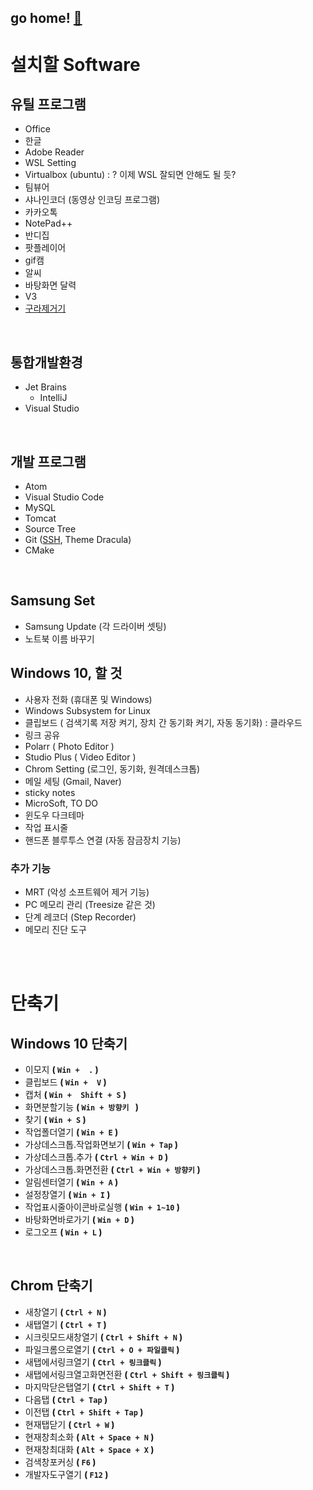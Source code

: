 
## go home! [:house_with_garden:](https://github.com/wnsgml972/midas_log)


# 설치할 Software


## 유틸 프로그램
- Office
- 한글
- Adobe Reader
- WSL Setting
- Virtualbox (ubuntu) : ? 이제 WSL 잘되면 안해도 될 듯?
- 팀뷰어
- 샤나인코더 (동영상 인코딩 프로그램)
- 카카오톡
- NotePad++
- 반디집
- 팟플레이어
- gif캠
- 알씨
- 바탕화면 달력
- V3
- [구라제거기](https://teus.me/484)


<br/>

## 통합개발환경
- Jet Brains
    - IntelliJ
- Visual Studio



<br/>

## 개발 프로그램
- Atom
- Visual Studio Code
- MySQL
- Tomcat
- Source Tree
- Git ([SSH](https://jojoldu.tistory.com/427), Theme Dracula)
- CMake



<br/>

## Samsung Set
* Samsung Update (각 드라이버 셋팅)
* 노트북 이름 바꾸기

## Windows 10, 할 것
- 사용자 전화 (휴대폰 및 Windows)
- Windows Subsystem for Linux
- 클립보드 ( 검색기록 저장 켜기, 장치 간 동기화 켜기, 자동 동기화) : 클라우드
- 링크 공유
- Polarr ( Photo Editor )
- Studio Plus ( Video Editor )
- Chrom Setting (로그인, 동기화, 원격데스크톱)
- 메일 세팅 (Gmail, Naver)
- sticky notes
- MicroSoft, TO DO
- 윈도우 다크테마
- 작업 표시줄
- 핸드폰 블루투스 연결 (자동 잠금장치 기능)
### 추가 기능
- MRT (악성 소프트웨어 제거 기능)
- PC 메모리 관리 (Treesize 같은 것)
- 단계 레코더 (Step Recorder)
- 메모리 진단 도구


<br/><br/>

# 단축기

## Windows 10 단축기
* 이모지 __( ```Win +  .``` )__
* 클립보드 __( ```Win +  V``` )__
* 캡처 __( ```Win +  Shift + S``` )__
* 화면분할기능 __( ```Win + 방향키 ``` )__
* 찾기 __( ```Win + S``` )__
* 작업폴더열기 __( ```Win + E``` )__
* 가상데스크톱.작업화면보기 __( ```Win + Tap``` )__
* 가상데스크톱.추가 __( ```Ctrl + Win + D``` )__
* 가상데스크톱.화면전환  __( ```Ctrl + Win + 방향키``` )__
* 알림센터열기 __( ```Win + A``` )__
* 설정창열기 __( ```Win + I``` )__
* 작업표시줄아이콘바로실행 __( ```Win + 1~10``` )__
* 바탕화면바로가기 __( ```Win + D``` )__
* 로그오프 __( ```Win + L``` )__

<br/>

## Chrom 단축기
* 새창열기 __( ```Ctrl + N``` )__
* 새탭열기 __( ```Ctrl + T``` )__
* 시크릿모드새창열기 __( ```Ctrl + Shift + N``` )__
* 파일크롬으로열기  __( ```Ctrl + O + 파일클릭``` )__
* 새탭에서링크열기 __( ```Ctrl + 링크클릭``` )__
* 새탭에서링크열고화면전환 __( ```Ctrl + Shift + 링크클릭``` )__
* 마지막닫은탭열기 __( ```Ctrl + Shift + T``` )__
* 다음탭 __( ```Ctrl + Tap``` )__
* 이전탭 __( ```Ctrl + Shift + Tap``` )__
* 현재탭닫기 __( ```Ctrl + W``` )__
* 현재창최소화  __( ```Alt + Space + N``` )__
* 현재창최대화 __( ```Alt + Space + X``` )__
* 검색창포커싱  __( ```F6``` )__
* 개발자도구열기  __( ```F12``` )__
